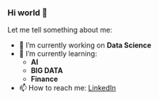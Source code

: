 ### Hi world 👋

Let me tell something about me:

- 🔭 I’m currently working on **Data Science**
- 🌱 I’m currently learning: 
  * **AI**
  * **BIG DATA**
  * **Finance**
- 📫 How to reach me: [LinkedIn](https://www.linkedin.com/in/arnau-puche-vila-5a163719a/)

